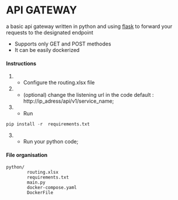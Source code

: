 
# API GATEWAY
a basic api gateway written in python and using  [flask](https://github.com/pallets/flask "flask")  to forward your requests to the designated endpoint
- Supports only GET and POST methodes
- It can be easily dockerized

#### Instructions

1. - Configure the routing.xlsx file
2. - (optional) change the listening url in the code default : http://ip_adress/api/v1/service_name;
1. - Run 

  ```python
  pip install -r  requirements.txt
```
3. - Run your python code;


#### File organisation

    python/
            routing.xlsx
            requirements.txt
	    	main.py
	     	docker-compose.yaml
	     	DockerFile
           


